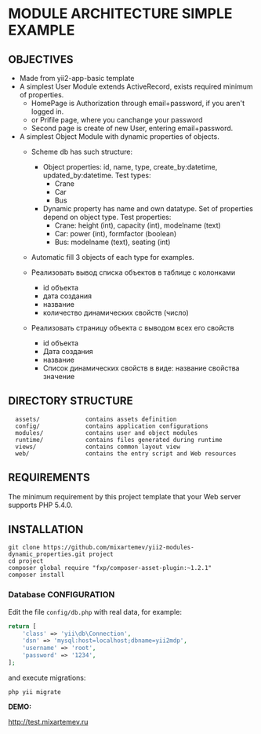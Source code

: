 MODULE ARCHITECTURE SIMPLE EXAMPLE
==================================

OBJECTIVES
----------

* Made from yii2-app-basic template
* A simplest User Module extends ActiveRecord, exists required minimum of properties.
   * HomePage is Authorization through email+password, if you aren't logged in.
   * or Prifile page, where you canchange your password
   * Second page is create of new User, entering email+password.
* A simplest Object Module with dynamic properties of objects.
   * Scheme db has such structure:
      * Object properties: id, name, type, create_by:datetime, updated_by:datetime.
      Test types:
         * Crane
         * Car
         * Bus
      * Dynamic property has name and own datatype. Set of properties depend on object type.
      Test properties:
         * Crane: height (int), capacity (int), modelname (text)
         * Car: power (int), formfactor (boolean)
         * Bus: modelname (text), seating (int)
   * Automatic fill 3 objects of each type for examples.
   * Реализовать вывод списка объектов в таблице с колонками
      * id объекта
      * дата создания
      * название
      * количество динамических свойств (число)

   * Реализовать страницу объекта с выводом всех его свойств
      * id объекта
      * Дата создания
      * название
      * Список динамических свойств в виде: название свойства значение


DIRECTORY STRUCTURE
-------------------

      assets/             contains assets definition
      config/             contains application configurations
      modules/            contains user and object modules
      runtime/            contains files generated during runtime
      views/              contains common layout view
      web/                contains the entry script and Web resources


REQUIREMENTS
------------

The minimum requirement by this project template that your Web server supports PHP 5.4.0.


INSTALLATION
------------

~~~
git clone https://github.com/mixartemev/yii2-modules-dynamic_properties.git project
cd project
composer global require "fxp/composer-asset-plugin:~1.2.1"
composer install
~~~


### Database CONFIGURATION

Edit the file `config/db.php` with real data, for example:

```php
return [
    'class' => 'yii\db\Connection',
    'dsn' => 'mysql:host=localhost;dbname=yii2mdp',
    'username' => 'root',
    'password' => '1234',
];
```

and execute migrations:

~~~
php yii migrate
~~~


**DEMO:**

http://test.mixartemev.ru